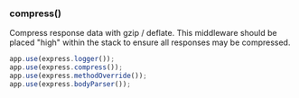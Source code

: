 <h3 id='compress'>compress()</h3>

Compress response data with gzip / deflate. This middleware should be placed "high" within the stack to ensure all responses may be compressed.

```js
app.use(express.logger());
app.use(express.compress());
app.use(express.methodOverride());
app.use(express.bodyParser());
```

